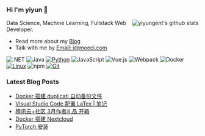 ### Hi I'm yiyun 👋

<img align="right" src="https://github-readme-stats.vercel.app/api?username=yiyungent&show_icons=true&icon_color=0366d6&bg_color=ffffff&hide_title=true&hide=contribs&include_all_commits=true" alt="yiyungent's github stats"/>

Data Science, Machine Learning, Fullstack Web Developer.

- Read more about my [Blog](https://moeci.com/)
- Talk with me by [Email: i@moeci.com](mailto:i@moeci.com)

![.NET](https://img.shields.io/badge/.NET-512BD4?style=flat-square&logo=C-Sharp&logoColor=ffffff)
![Java](https://img.shields.io/badge/-Java-007396?style=flat-square&logo=java&logoColor=ffffff)
[![Python](https://img.shields.io/badge/-Python-3776AB?style=flat-square&logo=python&logoColor=ffffff)](https://www.python.org/)
![JavaScript](https://img.shields.io/badge/JavaScript-F7DF1E?style=flat-square&logo=JavaScript&logoColor=ffffff)
![Vue.js](https://img.shields.io/badge/-Vue.js-4FC08D?style=flat-square&logo=Vue.js&logoColor=ffffff)
![Webpack](https://img.shields.io/badge/-Webpack-8DD6F9?style=flat-square&logo=webpack&logoColor=ffffff)
![Docker](https://img.shields.io/badge/Docker-2496ED?style=flat-square&logo=docker&logoColor=ffffff)
[![Linux](https://img.shields.io/badge/-Linux-333333?style=flat-square&logo=linux&logoColor=white)](https://www.linuxfoundation.org/)
![npm](https://img.shields.io/badge/-NPM-CB3837?style=flat-square&logo=npm&logoColor=white)
[![Git](https://img.shields.io/badge/-Git-f05032?style=flat-square&logo=git&logoColor=white)](https://git-scm.com/)

### Latest Blog Posts

<!-- BLOG-POST-LIST:START -->
- [Docker 搭建 duplicati 自动备份文件](https://moeci.com/posts/%E5%88%86%E7%B1%BB-docker/docker-duplicati/)
- [Visual Studio Code 配置 LaTex | 笔记](https://moeci.com/posts/%E5%88%86%E7%B1%BB-%E6%9D%82%E8%AE%B0/vscode-latex-notebook/)
- [腾讯云+社区 3月作者礼品 开箱](https://moeci.com/posts/2022/04/%E8%85%BE%E8%AE%AF%E4%BA%91%E7%A4%BE%E5%8C%BA3%E6%9C%88%E4%BD%9C%E8%80%85%E7%A4%BC%E5%93%81-note/)
- [Docker 搭建 Nextcloud](https://moeci.com/posts/%E5%88%86%E7%B1%BB-docker/docker-nextcloud/)
- [PyTorch 安装](https://moeci.com/posts/%E5%88%86%E7%B1%BB-%E6%B7%B1%E5%BA%A6%E5%AD%A6%E4%B9%A0/pytorch-install/)
<!-- BLOG-POST-LIST:END -->
